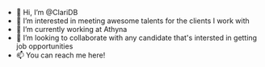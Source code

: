 - 👋 Hi, I’m @ClariDB
- 👀 I’m interested in meeting awesome talents for the clients I work with
- 🌱 I’m currently working at Athyna
- 💞️ I’m looking to collaborate with any candidate that's intersted in getting job opportunities
- 📫 You can reach me here!
<!---
ClariDB/ClariDB is a ✨ special ✨ repository because its `README.md` (this file) appears on your GitHub profile.
You can click the Preview link to take a look at your changes.
--->
